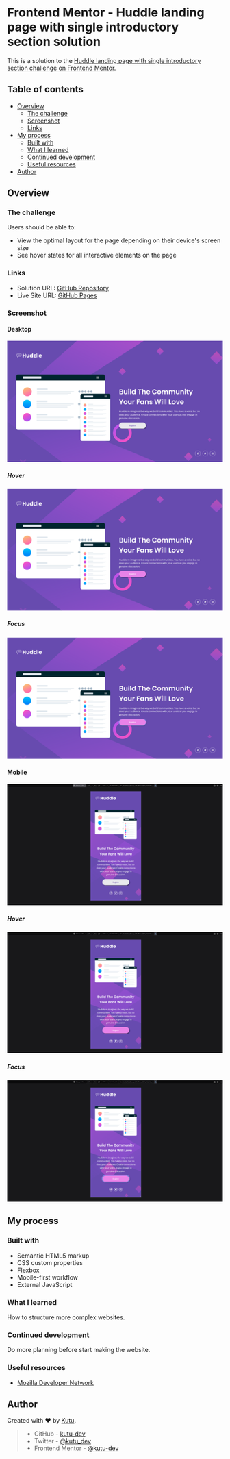 # Frontend Mentor - Huddle landing page with single introductory section solution

This is a solution to the [Huddle landing page with single introductory section challenge on Frontend Mentor](https://www.frontendmentor.io/challenges/huddle-landing-page-with-a-single-introductory-section-B_2Wvxgi0).

## Table of contents

- [Overview](#overview)
  - [The challenge](#the-challenge)
  - [Screenshot](#screenshot)
  - [Links](#links)
- [My process](#my-process)
  - [Built with](#built-with)
  - [What I learned](#what-i-learned)
  - [Continued development](#continued-development)
  - [Useful resources](#useful-resources)
- [Author](#author)

## Overview

### The challenge

Users should be able to:

- View the optimal layout for the page depending on their device's screen size
- See hover states for all interactive elements on the page

### Links

- Solution URL: [GitHub Repository](https://github.com/kutu-dev/huddle-page-introductory-section)
- Live Site URL: [GitHub Pages](https://kutu-dev.github.io/huddle-page-introductory-section/)

### Screenshot

#### Desktop
![](./assets/screenshots/desktop.png)
##### Hover
![](./assets/screenshots/desktop-hover.png)
##### Focus
![](./assets/screenshots/desktop-focus.png)

#### Mobile
![](./assets/screenshots/mobile.png)
##### Hover
![](./assets/screenshots/mobile-hover.png)
##### Focus
![](./assets/screenshots/mobile-focus.png)

## My process

### Built with
- Semantic HTML5 markup
- CSS custom properties
- Flexbox
- Mobile-first workflow
- External JavaScript

### What I learned

How to structure more complex websites.

### Continued development

Do more planning before start making the website.

### Useful resources

- [ Mozilla Developer Network ](https://developer.mozilla.org/es/)

## Author

Created with :heart: by [Kutu](https://kutu-dev.github.io/).

> - GitHub - [kutu-dev](https://github.com/kutu-dev)
> - Twitter - [@kutu_dev](https://twitter.com/kutu_dev)
> - Frontend Mentor - [@kutu-dev](https://www.frontendmentor.io/profile/kutu-dev)
